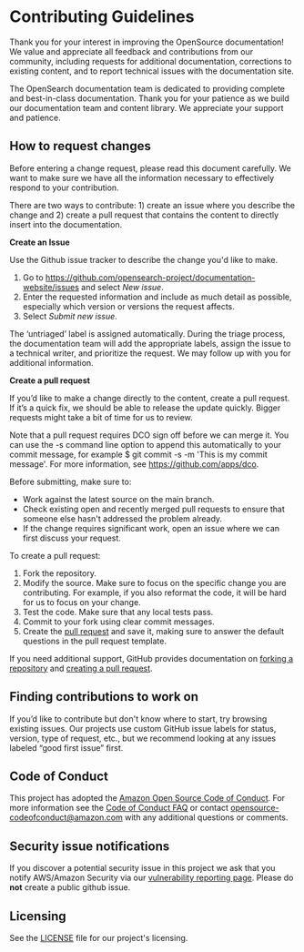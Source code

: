 # Contributing Guidelines

Thank you for your interest in improving the OpenSource documentation! We value and appreciate all feedback and contributions from our community, including requests for additional documentation, corrections to existing content, and to report technical issues with the documentation site. 

The OpenSearch documentation team is dedicated to providing complete and best-in-class documentation. Thank you for your patience as we build our documentation team and content library. We appreciate your support and patience.

## How to request changes

Before entering a change request, please read this document carefully. We want to make sure we have all the information necessary to effectively respond to your contribution. 

There are two ways to contribute: 1) create an issue where you describe the change and 2) create a pull request that contains the content to directly insert into the documentation.

**Create an Issue**

Use the Github issue tracker to describe the change you'd like to make. 

1. Go to https://github.com/opensearch-project/documentation-website/issues and select *New issue*.
2. Enter the requested information and include as much detail as possible, especially which version or versions the request affects.
3. Select *Submit new issue*. 


The ‘untriaged’ label is assigned automatically. During the triage process, the documentation team will add the appropriate labels, assign the issue to a technical writer, and prioritize the request. We may follow up with you for additional information. 


**Create a pull request**

If you’d like to make a change directly to the content, create a pull request. If it’s a quick fix, we should be able to release the update quickly. Bigger requests might take a bit of time for us to review. 

Note that a pull request requires DCO sign off before we can merge it. You can use the -s command line option to append this automatically to your commit message, for example $ git commit -s -m 'This is my commit message'. For more information, see https://github.com/apps/dco.

Before submitting, make sure to:

* Work against the latest source on the main branch.
* Check existing open and recently merged pull requests to ensure that someone else hasn't addressed the problem already.
* If the change requires significant work, open an issue where we can first discuss your request.

To create a pull request:

1. Fork the repository.
2. Modify the source. Make sure to focus on the specific change you are contributing. For example, if you also reformat the code, it will be hard for us to focus on your change.
3. Test the code. Make sure that any local tests pass.
4. Commit to your fork using clear commit messages.
5. Create the [pull request](https://github.com/opensearch-project/documentation-website/pulls) and save it, making sure to answer the default questions in the pull request template.

If you need additional support, GitHub provides documentation on [forking a repository](https://help.github.com/articles/fork-a-repo/) and [creating a pull request](https://help.github.com/articles/creating-a-pull-request/).


## Finding contributions to work on

If you’d like to contribute but don't know where to start, try browsing existing issues. Our projects use custom GitHub issue labels for status, version, type of request, etc., but we recommend looking at any issues labeled “good first issue” first. 


## Code of Conduct

This project has adopted the [Amazon Open Source Code of Conduct](https://aws.github.io/code-of-conduct). For more information see the [Code of Conduct FAQ](https://aws.github.io/code-of-conduct-faq) or contact opensource-codeofconduct@amazon.com with any additional questions or comments.


## Security issue notifications

If you discover a potential security issue in this project we ask that you notify AWS/Amazon Security via our [vulnerability reporting page](http://aws.amazon.com/security/vulnerability-reporting/). Please do **not** create a public github issue.


## Licensing

See the [LICENSE](LICENSE) file for our project's licensing. 
